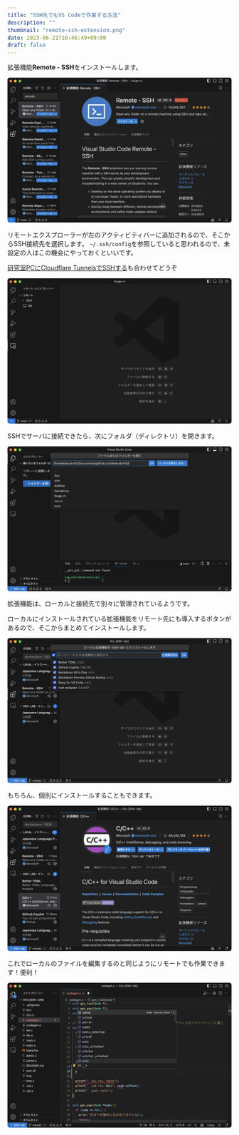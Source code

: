 ```yaml
---
title: "SSH先でもVS Codeで作業する方法"
description: ""
thumbnail: "remote-ssh-extension.png"
date: 2023-06-21T16:46:49+09:00
draft: false
---
```


拡張機能**Remote - SSH**をインストールします。

![Remote SSH 拡張機能](remote-ssh-extension.png)

リモートエクスプローラーが左のアクティビティバーに追加されるので、そこからSSH接続先を選択します。
`~/.ssh/config`を参照していると思われるので、未設定の人はこの機会にやっておくといいです。

[研究室PCにCloudflare TunnelsでSSHする](/blog/cloudflare-tunnels-into-lab/)も合わせてどうぞ

![リモートエクスプローラー](remote-explorer.png)

SSHでサーバに接続できたら、次にフォルダ（ディレクトリ）を開きます。

![ファイルまたはフォルダーを開くメニュー](remote-open-folder.png)

拡張機能は、ローカルと接続先で別々に管理されているようです。

ローカルにインストールされている拡張機能をリモート先にも導入するボタンがあるので、そこからまとめてインストールします。

![ローカル拡張機能を接続先にもインストールする](remote-extensions-installing.png)

もちろん、個別にインストールすることもできます。

![C/C++ 拡張機能](remote-c-extension.png)

これでローカルのファイルを編集するのと同じようにリモートでも作業できます！便利！

![リモートサーバにあるCファイルを編集しているところ、補完がちゃんと効いている](remote-c-editing.png)